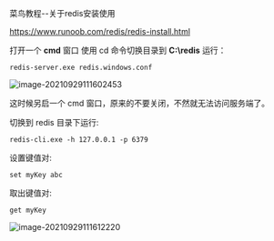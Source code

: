 菜鸟教程--关于redis安装使用

https://www.runoob.com/redis/redis-install.html



打开一个 **cmd** 窗口 使用 cd 命令切换目录到 **C:\redis** 运行：

```
redis-server.exe redis.windows.conf
```

![image-20210929111602453](C:\Users\86132\AppData\Roaming\Typora\typora-user-images\image-20210929111602453.png)

这时候另启一个 cmd 窗口，原来的不要关闭，不然就无法访问服务端了。

切换到 redis 目录下运行:

```
redis-cli.exe -h 127.0.0.1 -p 6379
```

设置键值对:

```
set myKey abc
```

取出键值对:

```
get myKey
```

![image-20210929111612220](C:\Users\86132\AppData\Roaming\Typora\typora-user-images\image-20210929111612220.png)